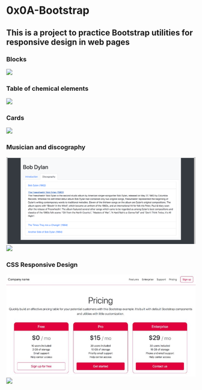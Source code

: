 # 0x0A-Bootstrap

## This is a project to practice Bootstrap utilities for responsive design in web pages

### Blocks
![](1-index.gif)

### Table of chemical elements
![](2-index.gif)

### Cards
![](3-index.gif)

### Musician and discography
![](4-index.png)
![](4-index.gif)

### CSS Responsive Design
![](6-index.jpg)
![](6-index.gif)
